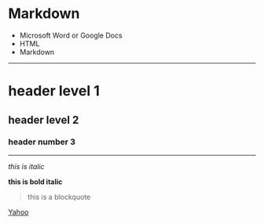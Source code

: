 # Markdown
- Microsoft Word or Google Docs 
- HTML
- Markdown

<!-- horizontal rule -->
---
<!-- headers -->
# header level 1
## header level 2 
### header number 3






---
<!-- itlics -->
*this is italic*

<!-- bold/strong -->
**this is bold italic**
<!-- blockquote -->
> this is a blockquote

[Yahoo](https://yahoo.com/"Yahoo")

